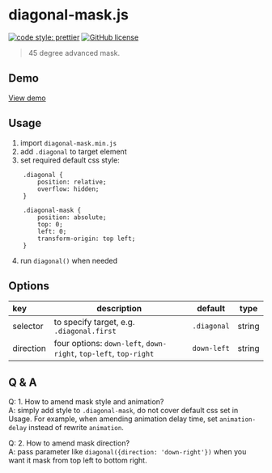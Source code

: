 # diagonal-mask.js

[![code style: prettier](https://img.shields.io/badge/code_style-prettier-ff69b4.svg)](https://github.com/prettier/prettier)
[![GitHub license](https://img.shields.io/badge/license-MIT-blue.svg)](https://github.com/FrontendSophie/diagonal-mask.js/blob/master/LICENSE)

> 45 degree advanced mask.

## Demo

[View demo](http://frontendsophie.com/diagonal-mask.js/)

## Usage

1. import `diagonal-mask.min.js`
2. add `.diagonal` to target element
3. set required default css style:

```
    .diagonal {
        position: relative;
        overflow: hidden;
    }

    .diagonal-mask {
        position: absolute;
        top: 0;
        left: 0;
        transform-origin: top left;
    }
```

4. run `diagonal()` when needed

## Options

| key       | description                                                      | default     | type   |
| :-------- | ---------------------------------------------------------------- | ----------- | ------ |
| selector  | to specify target, e.g. `.diagonal.first`                        | `.diagonal` | string |
| direction | four options: `down-left`, `down-right`, `top-left`, `top-right` | `down-left` | string |

## Q & A

Q: 1. How to amend mask style and animation?  
A: simply add style to `.diagonal-mask`, do not cover default css set in Usage. For example, when amending animation delay time, set `animation-delay` instead of rewrite `animation`.

Q: 2. How to amend mask direction?  
A: pass parameter like `diagonal({direction: 'down-right'})` when you want it mask from top left to bottom right.
